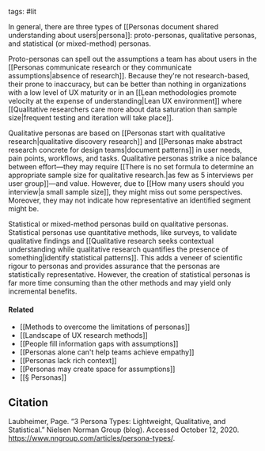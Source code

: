 tags: #lit

In general, there are three types of [[Personas document shared understanding about users|persona]]: proto-personas, qualitative personas, and statistical (or mixed-method) personas. 

Proto-personas can spell out the assumptions a team has about users in the [[Personas communicate research or they communicate assumptions|absence of research]]. Because they're not research-based, their prone to inaccuracy, but can be better than nothing in organizations with a low level of UX maturity or in an [[Lean methodologies promote velocity at the expense of understanding|Lean UX environment]] where [[Qualitative researchers care more about data saturation than sample size|frequent testing and iteration will take place]].

Qualitative personas are based on [[Personas start with qualitative research|qualitative discovery research]] and [[Personas make abstract research concrete for design teams|document patterns]] in user needs, pain points, workflows, and tasks. Qualitative personas strike a nice balance between effort—they may require [[There is no set formula to determine an appropriate sample size for qualitative research.|as few as 5 interviews per user group]]—and value. However, due to [[How many users should you interview|a small sample size]], they might miss out some perspectives. Moreover, they may not indicate how representative an identified segment might be. 

Statistical or mixed-method personas build on qualitative personas. Statistical personas use quantitative methods, like surveys, to validate qualitative findings and [[Qualitative research seeks contextual understanding while qualitative research quantifies the presence of something|identify statistical patterns]]. This adds a veneer of scientific rigour to personas and provides assurance that the personas are statistically representative. However, the creation of statistical personas is far more time consuming than the other methods and may yield only incremental benefits. 

#### Related
- [[Methods to overcome the limitations of personas]]
- [[Landscape of UX research methods]]
- [[People fill information gaps with assumptions]]
- [[Personas alone can't help teams achieve empathy]]
- [[Personas lack rich context]]
- [[Personas may create space for assumptions]]
- [[§ Personas]]


## Citation
Laubheimer, Page. “3 Persona Types: Lightweight, Qualitative, and Statistical.” Nielsen Norman Group (blog). Accessed October 12, 2020. https://www.nngroup.com/articles/persona-types/.

